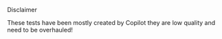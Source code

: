 Disclaimer

These tests have been mostly created by Copilot they are low quality and need to be overhauled! 